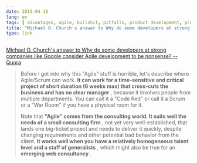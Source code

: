 ```yaml
---
date: 2015-04-16
lang: en
tags: [ advantages, agile, bullshit, pitfalls, product development, pros and cons, scrum, services, software development ]
title: "Michael O. Church's answer to Why do some developers at strong companies like Google consider Agile development to be nonsense? -- Quora"
type: link
---
```


[Michael O. Church's answer to Why do some developers at strong
companies like Google consider Agile development to be nonsense? --
Quora](http://www.quora.com/Why-do-some-developers-at-strong-companies-like-Google-consider-Agile-development-to-be-nonsense)

> Before I get into why this "Agile" stuff is horrible, let's describe
> where Agile/Scrum can work. **It can work for a time-sensitive and
> critical project of short duration (6 weeks max) that cross-cuts the
> business and has no clear manager** , because it involves people from
> multiple departments. You can call it a "Code Red" or call it a Scrum
> or a "War Room" if you have a physical room for it.
>
> Note that **"Agile" comes from the consulting world. It suits well the
> needs of a small consulting firm** , not yet very well-established,
> that lands one big-ticket project and needs to deliver it quickly,
> despite changing requirements and other potential bad behavior from
> the client. **It works well when you have a relatively homogeneous
> talent level and a staff of generalists** , which might also be true
> for an **emerging web consultancy** .

